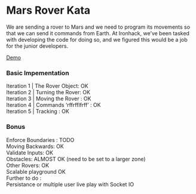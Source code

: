 # Mars Rover Kata
<p>We are sending a rover to Mars and we need to program its movements so that we can send it commands from Earth. At Ironhack, we’ve been tasked with developing the code for doing so, and we figured this would be a job for the junior developers.<p>
<a href="https://nasarover.herokuapp.com">Demo<a/>

<h3>Basic Impementation</h3>
Iteration 1 | The Rover Object: OK<br>
Iteration 2 | Turning the Rover: OK<br>
Iteration 3 | Moving the Rover : OK<br>
Iteration 4 | Commands ‘rffrfflfrff’ : OK<br>
Iteration 5 | Tracking : OK<br>

<h3>Bonus</h3>
Enforce Boundaries : TODO<br>
Moving Backwards: OK <br>
Validate Inputs: OK<br>
Obstacles: ALMOST OK (need to be set to a larger zone)<br>
Other Rovers: OK<br>
Scalable playground OK<br>
<On screen notifications

<h4>Further to do :</h4>
<br> Persistance or multiple user live play with Socket IO
